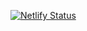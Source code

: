 [![Netlify Status](https://api.netlify.com/api/v1/badges/6c3cdec6-25fd-423a-bed5-f68b2822d08e/deploy-status)](https://app.netlify.com/sites/emejulu-portfolio/deploys)
